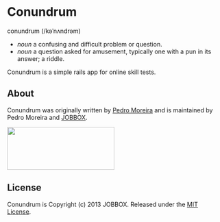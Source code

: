 Conundrum
=========

conundrum (/kəˈnʌndrəm)

- _noun_ a confusing and difficult problem or question.
- _noun_ a question asked for amusement, typically one with a pun in its answer; a riddle.

Conundrum is a simple rails app for online skill tests.

About
-----

Conundrum was originally written by [Pedro Moreira](https://github.com/pmor) and is maintained by Pedro Moreira and [JOBBOX](http://jobbox.io).

<img src="https://dl-web.dropbox.com/get/JOBBOX%20-%20design/logo/png/logo_horizontal.png?_subject_uid=17994193&w=AACteVyf9gMFBFn8gPDZ1GUItn-VeopMxTONXj24RuyqkQ" width="250" height="100">

License
-------

Conundrum is Copyright (c) 2013 JOBBOX. Released under the [MIT License](http://www.opensource.org/licenses/MIT).
